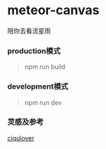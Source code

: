 # meteor-canvas
陪你去看流星雨

### production模式
> npm run build

### development模式
> npm run dev

### 灵感及参考 
[ciqulover](https://github.com/ciqulover)
